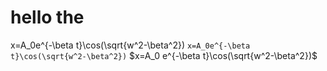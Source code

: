 # hello the
x=A_0e^{-\beta t}\cos(\sqrt{w^2-\beta^2})
`x=A_0e^{-\beta t}\cos(\sqrt{w^2-\beta^2})`
$x=A_0 e^{-\beta t}\cos(\sqrt{w^2-\beta^2})$
